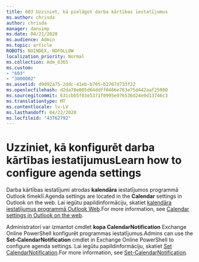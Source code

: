 ```yaml
---
title: 603 Uzziniet, kā pielāgot darba kārtības iestatījumus
ms.author: chrisda
author: chrisda
manager: dansimp
ms.date: 04/21/2020
ms.audience: Admin
ms.topic: article
ROBOTS: NOINDEX, NOFOLLOW
localization_priority: Normal
ms.collection: Adm_O365
ms.custom:
- "603"
- "3800002"
ms.assetid: d9d92a75-2ddc-41eb-b705-b2767d733f22
ms.openlocfilehash: d2da78e005d64ddff0466e763e75d442aaf25980
ms.sourcegitcommit: 631cbb5f03e5371f0995e976536d24e9d13746c3
ms.translationtype: MT
ms.contentlocale: lv-LV
ms.lasthandoff: 04/22/2020
ms.locfileid: "43762792"
---
```

# <a name="learn-how-to-configure-agenda-settings"></a><span data-ttu-id="62504-102">Uzziniet, kā konfigurēt darba kārtības iestatījumus</span><span class="sxs-lookup"><span data-stu-id="62504-102">Learn how to configure agenda settings</span></span>

<span data-ttu-id="62504-103">Darba kārtības iestatījumi atrodas **kalendāra** iestatījumos programmā Outlook tīmeklī.</span><span class="sxs-lookup"><span data-stu-id="62504-103">Agenda settings are located in the **Calendar** settings in Outlook on the web.</span></span> <span data-ttu-id="62504-104">Lai iegūtu papildinformāciju, skatiet [kalendāra iestatījumus programmā Outlook Web](https://support.office.com/article/12cba5a4-4f95-4d00-bfc3-b694aa67ac8f).</span><span class="sxs-lookup"><span data-stu-id="62504-104">For more information, see [Calendar settings in Outlook on the web](https://support.office.com/article/12cba5a4-4f95-4d00-bfc3-b694aa67ac8f).</span></span>

<span data-ttu-id="62504-105">Administratori var izmantot cmdlet **kopa CalendarNotification** Exchange Online PowerShell konfigurēt programmas iestatījumus.</span><span class="sxs-lookup"><span data-stu-id="62504-105">Admins can use the **Set-CalendarNotification** cmdlet in Exchange Online PowerShell to configure agenda settings.</span></span> <span data-ttu-id="62504-106">Lai iegūtu papildinformāciju, skatiet [Set CalendarNotification](https://technet.microsoft.com/library/dd351284).</span><span class="sxs-lookup"><span data-stu-id="62504-106">For more information, see [Set-CalendarNotification](https://technet.microsoft.com/library/dd351284).</span></span>
